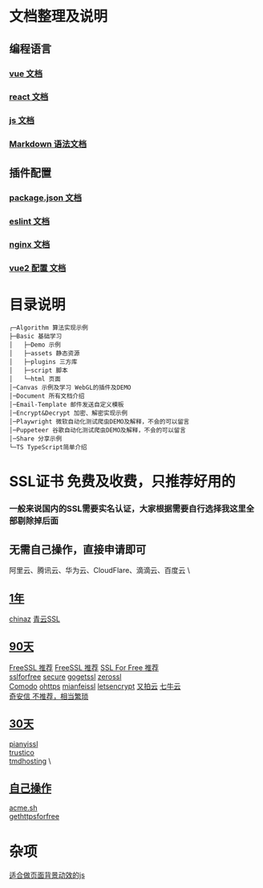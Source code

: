 # 文档整理及说明
## 编程语言
### [vue 文档](https://github.com/chao921125/web-static/blob/main/Document/VUE.MD)
### [react 文档](https://github.com/chao921125/web-static/blob/main/Document/React.md)
### [js 文档](https://github.com/chao921125/web-static/blob/main/Document/JS.md)
### [Markdown 语法文档](https://github.com/chao921125/web-static/blob/main/Document/Markdown.md)
## 插件配置
### [package.json 文档](https://github.com/chao921125/web-static/blob/main/Document/READ/package.json.md)
### [eslint 文档](https://github.com/chao921125/web-static/blob/main/Document/READ/.eslint.js.md)
### [nginx 文档](https://github.com/chao921125/web-static/blob/main/Document/READ/site.conf)
### [vue2 配置 文档](https://github.com/chao921125/web-static/blob/main/Document/READ/vue.config.js.md)

# 目录说明
```<!-- markdownlint-capture -->
┌─Algorithm 算法实现示例
├─Basic 基础学习
│   ├─Demo 示例
│   ├─assets 静态资源
│   ├─plugins 三方库
│   ├─script 脚本
│   └─html 页面
│─Canvas 示例及学习 WebGL的插件及DEMO
│─Document 所有文档介绍
│─Email-Template 邮件发送自定义模板
│─Encrypt&Decrypt 加密、解密实现示例
│─Playwright 微软自动化测试爬虫DEMO及解释，不会的可以留言
│─Puppeteer 谷歌自动化测试爬虫DEMO及解释，不会的可以留言
│─Share 分享示例
└─TS TypeScript简单介绍
```
# SSL证书 免费及收费，只推荐好用的
### 一般来说国内的SSL需要实名认证，大家根据需要自行选择我这里全部剔除掉后面
## 无需自己操作，直接申请即可
阿里云、腾讯云、华为云、CloudFlare、滴滴云、百度云 \
## [1年]()
[chinaz](http://aq.chinaz.com/SSL)
[青云SSL](https://www.qingcloud.com/pricing#/SSLCertificate)
## [90天]()
[FreeSSL 推荐](https://freessl.org/)
[FreeSSL 推荐](https://freessl.cn/)
[SSL For Free 推荐](https://www.sslforfree.com/) \
[sslforfree](https://www.sslforfree.com/)
[secure](https://secure.ssl.com/certificates/free/buy)
[gogetssl](https://www.gogetssl.com/sslcerts/free-ssl/)
[zerossl](https://zerossl.com/) \
[Comodo](https://www.sslchaoshi.com/ssl/brand/5)
[ohttps](https://ohttps.com/)
[mianfeissl](https://www.mianfeissl.com/)
[letsencrypt](https://letsencrypt.osfipin.com/)
[又拍云](https://www.upyun.com/products/ssl)
[七牛云 ](https://www.qiniu.com/products/ssl) \
[奇安信 不推荐，相当繁琐](https://wangzhan.qianxin.com/)
## [30天]()
[pianyissl](https://www.pianyissl.com/) \
[trustico](https://www.trustico.com.hk/dv/comodo/trial/free-comodo-trial-certificate.php) \
[tmdhosting](https://www.tmdhosting.com/ssl-certificates.html) \
## [自己操作]()
[acme.sh](https://github.com/acmesh-official/acme.sh) \
[gethttpsforfree](https://gethttpsforfree.com/)

# 杂项

[适合做页面背景动效的js](http://paperjs.org/)
